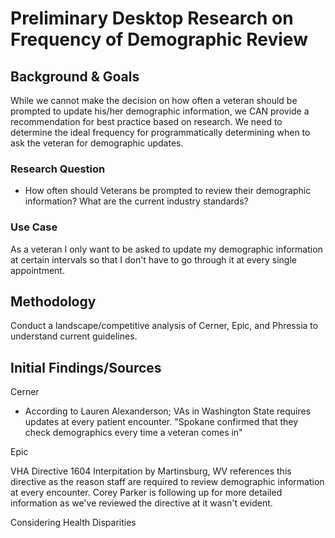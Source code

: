 # Preliminary Desktop Research on Frequency of Demographic Review 

## Background & Goals
While we cannot make the decision on how often a veteran should be prompted to update his/her demographic information, we CAN provide a recommendation for best practice based on research. We need to determine the ideal frequency for programmatically determining when to ask the veteran for demographic updates.


### Research Question
- How often should Veterans be prompted to review their demographic information? What are the current industry standards?

### Use Case
As a veteran I only want to be asked to update my demographic information at certain intervals so that I don't have to go through it at every single appointment.

## Methodology
Conduct a landscape/competitive analysis of Cerner, Epic, and Phressia to understand current guidelines. 

## Initial Findings/Sources
Cerner
- According to Lauren Alexanderson; VAs in Washington State requires updates at every patient encounter. "Spokane confirmed that they check demographics every time a veteran comes in"

Epic

VHA Directive 1604 
Interpitation by Martinsburg, WV references this directive as the reason staff are required to review demographic information at every encounter. Corey Parker is following up for more detailed information as we've reviewed the directive at it wasn't evident. 

Considering Health Disparities
